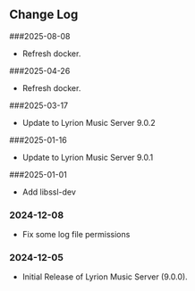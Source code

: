 ## Change Log

###2025-08-08
- Refresh docker.

###2025-04-26
- Refresh docker.

###2025-03-17
- Update to Lyrion Music Server 9.0.2

###2025-01-16
- Update to Lyrion Music Server 9.0.1

###2025-01-01
- Add libssl-dev

### 2024-12-08
- Fix some log file permissions

### 2024-12-05
- Initial Release of Lyrion Music Server (9.0.0).
